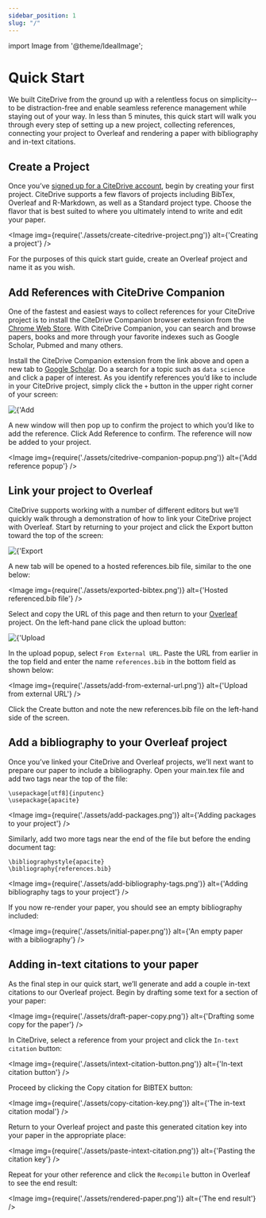 ```yaml
---
sidebar_position: 1
slug: "/"
---
```


import Image from '@theme/IdealImage';

# Quick Start

We built CiteDrive from the ground up with a relentless focus on simplicity-- to be distraction-free and enable seamless reference management while staying out of your way. In less than 5 minutes, this quick start will walk you through every step of setting up a new project, collecting references, connecting your project to Overleaf and rendering a paper with bibliography and in-text citations.

## Create a Project

Once you’ve [signed up for a CiteDrive account](https://app.citedrive.com/sign-up), begin by creating your first project. CiteDrive supports a few flavors of projects including BibTex, Overleaf and R-Markdown, as well as a Standard project type. Choose the flavor that is best suited to where you ultimately intend to write and edit your paper.

<Image img={require('./assets/create-citedrive-project.png')} alt={'Creating a project'} />

For the purposes of this quick start guide, create an Overleaf project and name it as you wish.

## Add References with CiteDrive Companion

One of the fastest and easiest ways to collect references for your CiteDrive project is to install the CiteDrive Companion browser extension from the [Chrome Web Store](https://chrome.google.com/webstore/detail/citedrive-companion/gmmonfphegngpcbcapfbgembkjeookik). With CiteDrive Companion, you can search and browse papers, books and more through your favorite indexes such as Google Scholar, Pubmed and many others. 

Install the CiteDrive Companion extension from the link above and open a new tab to [Google Scholar](https://scholar.google.com/). Do a search for a topic such as `data science` and click a paper of interest. As you identify references you’d like to include in your CiteDrive project, simply click the `+` button in the upper right corner of your screen:

<div style={{maxWidth: '250px', margin: '0 auto'}}>
    <Image img={require('./assets/citedrive-companion-button.png')} alt={'Add reference button'} />
</div>

A new window will then pop up to confirm the project to which you’d like to add the reference. Click Add Reference to confirm. The reference will now be added to your project.

<Image img={require('./assets/citedrive-companion-popup.png')} alt={'Add reference popup'} />

## Link your project to Overleaf

CiteDrive supports working with a number of different editors but we’ll quickly walk through a demonstration of how to link your CiteDrive project with Overleaf. Start by returning to your project and click the Export button toward the top of the screen:

<div style={{maxWidth: '250px', margin: '0 auto'}}>
    <Image img={require('./assets/export-link.png')} alt={'Export link'} />
</div>

A new tab will be opened to a hosted references.bib file, similar to the one below:

<Image img={require('./assets/exported-bibtex.png')} alt={'Hosted referenced.bib file'} />

Select and copy the URL of this page and then return to your [Overleaf](https://www.overleaf.com/project) project. On the left-hand pane click the upload button:

<div style={{maxWidth: '250px', margin: '0 auto'}}>
    <Image img={require('./assets/upload-button.png')} alt={'Upload button'} />
</div>

In the upload popup, select `From External URL`. Paste the URL from earlier in the top field and enter the name `references.bib` in the bottom field as shown below:

<Image img={require('./assets/add-from-external-url.png')} alt={'Upload from external URL'} />

Click the Create button and note the new references.bib file on the left-hand side of the screen.

## Add a bibliography to your Overleaf project

Once you’ve linked your CiteDrive and Overleaf projects, we’ll next want to prepare our paper to include a bibliography. Open your main.tex file and add two tags near the top of the file:

    \usepackage[utf8]{inputenc}
    \usepackage{apacite}

<Image img={require('./assets/add-packages.png')} alt={'Adding packages to your project'} />

Similarly, add two more tags near the end of the file but before the ending document tag:

    \bibliographystyle{apacite}
    \bibliography{references.bib}

<Image img={require('./assets/add-bibliography-tags.png')} alt={'Adding bibliography tags to your project'} />

If you now re-render your paper, you should see an empty bibliography included:

<Image img={require('./assets/initial-paper.png')} alt={'An empty paper with a bibliography'} />

## Adding in-text citations to your paper

As the final step in our quick start, we’ll generate and add a couple in-text citations to our Overleaf project. Begin by drafting some text for a section of your paper:

<Image img={require('./assets/draft-paper-copy.png')} alt={'Drafting some copy for the paper'} />

In CiteDrive, select a reference from your project and click the `In-text citation` button:

<Image img={require('./assets/intext-citation-button.png')} alt={'In-text citation button'} />

Proceed by clicking the Copy citation for BIBTEX button:

<Image img={require('./assets/copy-citation-key.png')} alt={'The in-text citation modal'} />

Return to your Overleaf project and paste this generated citation key into your paper in the appropriate place:

<Image img={require('./assets/paste-intext-citation.png')} alt={'Pasting the citation key'} />

Repeat for your other reference and click the `Recompile` button in Overleaf to see the end result:

<Image img={require('./assets/rendered-paper.png')} alt={'The end result'} />
